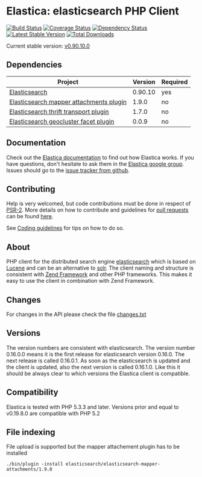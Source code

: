 Elastica: elasticsearch PHP Client
==================================
[![Build Status](https://secure.travis-ci.org/ruflin/Elastica.png?branch=master)](http://travis-ci.org/ruflin/Elastica)
[![Coverage Status](https://coveralls.io/repos/ruflin/Elastica/badge.png)](https://coveralls.io/r/ruflin/Elastica)
[![Dependency Status](https://www.versioneye.com/php/ruflin:Elastica/master/badge.png)](https://www.versioneye.com/php/ruflin:elastica/)
[![Latest Stable Version](https://poser.pugx.org/ruflin/Elastica/v/stable.png)](https://packagist.org/packages/ruflin/elastica)
[![Total Downloads](https://poser.pugx.org/ruflin/Elastica/downloads.png)](https://packagist.org/packages/ruflin/elastica)


Current stable version: [v0.90.10.0](https://github.com/ruflin/Elastica/tree/v0.90.10.0)

Dependencies
------------
|Project|Version|Required|
|-------|-------|--------|
|[Elasticsearch](https://github.com/elasticsearch/elasticsearch/tree/v0.90.10)|0.90.10|yes|
|[Elasticsearch mapper attachments plugin](https://github.com/elasticsearch/elasticsearch-mapper-attachments/tree/v1.9.0)|1.9.0|no|
|[Elasticsearch thrift transport plugin](https://github.com/elasticsearch/elasticsearch-transport-thrift/tree/v1.7.0)|1.7.0|no|
|[Elasticsearch geocluster facet plugin](https://github.com/zenobase/geocluster-facet/tree/0.0.9)|0.0.9|no|


Documentation
---------------------
Check out the [Elastica documentation](http://Elastica.io/) to find out how Elastica works. If you have questions, don't hesitate to ask them in the [Elastica google group](https://groups.google.com/group/elastica-php-client). Issues should go to the [issue tracker from github](https://github.com/ruflin/Elastica/issues).

Contributing
------------
Help is very welcomed, but code contributions must be done in respect of [PSR-2](https://github.com/php-fig/fig-standards/blob/master/accepted/PSR-2-coding-style-guide.md). More details on how to contribute and guidelines for [pull requests](http://elastica.io/contribute/pull-request.html) can be found [here](http://elastica.io/contribute/).

See [Coding guidelines](https://github.com/ruflin/Elastica/wiki/Coding-guidelines) for tips on how to do so.

About
---------------------
PHP client for the distributed search engine [elasticsearch](http://www.elasticsearch.org/) which is
based on [Lucene](http://lucene.apache.org/java/docs/index.html) and can be an alternative to [solr](http://lucene.apache.org/solr/).
The client naming and structure is consistent with [Zend Framework](http://framework.zend.com/)
and other PHP frameworks. This makes it easy to use the client in combination with Zend Framework.

Changes
-------
For changes in the API please check the file [changes.txt](https://github.com/ruflin/Elastica/blob/master/changes.txt)

Versions
--------
The version numbers are consistent with elasticsearch. The version number 0.16.0.0 means it is the first release for elasticsearch version 0.16.0. The next release is called 0.16.0.1. As soon as the elasticsearch is updated and the client is updated, also the next version is called 0.16.1.0. Like this it should be always clear to which versions the Elastica client is compatible.

Compatibility
-------------
Elastica is tested with PHP 5.3.3 and later. Versions prior and equal to v0.19.8.0 are compatible with PHP 5.2

File indexing
-------------
File upload is supported but the mapper attachement plugin has to be installed

    ./bin/plugin -install elasticsearch/elasticsearch-mapper-attachments/1.9.0


